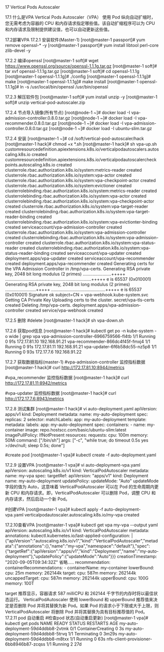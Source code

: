 17 Vertical Pods Autoscaler

17.1 什么是VPA
Vertical Pods Autoscaler（VPA）
使用 Pod 纵向自动扩缩时，您无需考虑为容器的 CPU 和内存请求指定哪些值。该自动扩缩程序可以为 CPU 和内存请求及限制提供建议值，也可以自动更新这些值。

17.2部署VPA
17.2.1 安装软件(Master-1)
[root@master-1 passport]# yum remove openssl-* -y
[root@master-1 passport]# yum install libtool perl-core zlib-devel -y



17.2.2 编译openssl
[root@master-1 soft]# wget https://www.openssl.org/source/openssl-1.1.1g.tar.gz
[root@master-1 soft]# tar xvf openssl-1.1.1g.tar.gz 
[root@master-1 soft]# cd openssl-1.1.1g
[root@master-1 openssl-1.1.1g]# ./config
[root@master-1 openssl-1.1.1g]# make
[root@master-1 openssl-1.1.1g]# make install
[root@master-1 openssl-1.1.1g]# ln -s /usr/local/bin/openssl /usr/bin/openssl

17.2.3 解压软件包
[root@master-1 soft]# yum install unzip -y
[root@master-1 soft]# unzip vertical-pod-autoscaler.zip

17.2.4 节点导入镜像(所有节点)
[root@node-1 ~]# docker load -I vpa-admission-controller.0.8.0.tar.gz
[root@node-1 ~]# docker load -I vpa-recommender.0.8.0.tar.gz
[root@node-1 ~]# docker load -I vpa-admission-controller.0.8.0.tar.gz
[root@node-1 ~]# docker load -I ubuntu-slim.tar.gz

17.2.4 安装
[root@master-1 ~]# cd /soft/vertical-pod-autoscaler/hack
[root@master-1 hack]# chmod +x *.sh
[root@master-1 hack]# sh vpa-up.sh 
customresourcedefinition.apiextensions.k8s.io/verticalpodautoscalers.autoscaling.k8s.io created
customresourcedefinition.apiextensions.k8s.io/verticalpodautoscalercheckpoints.autoscaling.k8s.io created
clusterrole.rbac.authorization.k8s.io/system:metrics-reader created
clusterrole.rbac.authorization.k8s.io/system:vpa-actor created
clusterrole.rbac.authorization.k8s.io/system:vpa-checkpoint-actor created
clusterrole.rbac.authorization.k8s.io/system:evictioner created
clusterrolebinding.rbac.authorization.k8s.io/system:metrics-reader created
clusterrolebinding.rbac.authorization.k8s.io/system:vpa-actor created
clusterrolebinding.rbac.authorization.k8s.io/system:vpa-checkpoint-actor created
clusterrole.rbac.authorization.k8s.io/system:vpa-target-reader created
clusterrolebinding.rbac.authorization.k8s.io/system:vpa-target-reader-binding created
clusterrolebinding.rbac.authorization.k8s.io/system:vpa-evictionter-binding created
serviceaccount/vpa-admission-controller created
clusterrole.rbac.authorization.k8s.io/system:vpa-admission-controller created
clusterrolebinding.rbac.authorization.k8s.io/system:vpa-admission-controller created
clusterrole.rbac.authorization.k8s.io/system:vpa-status-reader created
clusterrolebinding.rbac.authorization.k8s.io/system:vpa-status-reader-binding created
serviceaccount/vpa-updater created
deployment.apps/vpa-updater created
serviceaccount/vpa-recommender created
deployment.apps/vpa-recommender created
Generating certs for the VPA Admission Controller in /tmp/vpa-certs.
Generating RSA private key, 2048 bit long modulus (2 primes)
.......................+++++
......................................................................+++++
e is 65537 (0x010001)
Generating RSA private key, 2048 bit long modulus (2 primes)
.........................+++++
............................................+++++
e is 65537 (0x010001)
Signature ok
subject=CN = vpa-webhook.kube-system.svc
Getting CA Private Key
Uploading certs to the cluster.
secret/vpa-tls-certs created
Deleting /tmp/vpa-certs.
deployment.apps/vpa-admission-controller created
service/vpa-webhook created

17.2.5 删除
#delete
[root@master-1 hack]# sh vpa-down.sh

17.2.6 获取pod信息
[root@master-1 hack]# kubectl get po -n kube-system -o wide | grep vpa 
vpa-admission-controller-6966759566-fl4tb   1/1     Running   0          91s   172.17.81.10   192.168.91.21   <none>           <none>
vpa-recommender-866dc4f45f-fmxj4            1/1     Running   0          91s   172.17.81.11   192.168.91.21   <none>           <none>
vpa-updater-6f6b58dc55-nz5p8                1/1     Running   0          93s   172.17.7.6     192.168.91.22   <none>           <none>

17.2.7 获取数据指标(master-1)
#vpa-admission-controller 监控指标数据
[root@master-1 hack]# curl http://172.17.81.10:8944/metrics  

#vpa_recommender 监控指标数据
[root@master-1 hack]# curl http://172.17.81.11:8942/metrics

#vpa-updater 监控指标数据
[root@master-1 hack]# curl http://172.17.7.6:8943/metrics



17.2.8 测试集群
[root@master-1 hack]# vi auto-deployment.yaml
apiVersion: apps/v1
kind: Deployment
metadata:
  name: my-auto-deployment
spec:
  replicas: 2
  selector:
    matchLabels:
      app: my-auto-deployment
  template:
    metadata:
      labels:
        app: my-auto-deployment
    spec:
      containers:
      - name: my-container
        image: repo.hostscc.com/basic/ubuntu-slim:latest
		imagePullPolicy: IfNotPresent
        resources:
          requests:
            cpu: 100m
            memory: 50Mi
        command: ["/bin/sh"]
        args: ["-c", "while true; do timeout 0.5s yes >/dev/null; sleep 0.5s; done"]


#create pod	
[root@master-1 vpa]# kubectl create -f auto-deployment.yaml

17.2.9 设置VPA
[root@master-1 vpa]# vi auto-deployment-vpa.yaml
apiVersion: autoscaling.k8s.io/v1
kind: VerticalPodAutoscaler
metadata:
  name: my-vpa
spec:
  targetRef:
    apiVersion: "apps/v1"
    kind:       Deployment
    name:       my-auto-deployment
  updatePolicy:
    updateMode: "Auto"
updateMode 字段的值为 Auto，这意味着 VerticalPodAutoscaler 可以在 Pod 的生命周期内更新 CPU 和内存请求。即，VerticalPodAutoscaler 可以删除 Pod，调整 CPU 和内存请求，然后启动一个新 Pod。

#创建VPA
[root@master-1 vpa]# kubectl apply -f auto-deployment-vpa.yaml 
verticalpodautoscaler.autoscaling.k8s.io/my-vpa created

17.2.10查看VPA
[root@master-1 vpa]# kubectl get vpa my-vpa --output yaml
apiVersion: autoscaling.k8s.io/v1
kind: VerticalPodAutoscaler
metadata:
  annotations:
    kubectl.kubernetes.io/last-applied-configuration: |
      {"apiVersion":"autoscaling.k8s.io/v1","kind":"VerticalPodAutoscaler","metadata":{"annotations":{},"name":"my-vpa","namespace":"default"},"spec":{"targetRef":{"apiVersion":"apps/v1","kind":"Deployment","name":"my-auto-deployment"},"updatePolicy":{"updateMode":"Auto"}}}
  creationTimestamp: "2020-09-05T09:34:32Z"
省略…..
  recommendation:
    containerRecommendations:
    - containerName: my-container
      lowerBound:
        cpu: 25m
        memory: 262144k
      target:
        cpu: 587m
        memory: 262144k
      uncappedTarget:
        cpu: 587m
        memory: 262144k
      upperBound:
        cpu: 100G
        memory: 100T

target 推荐显示，容器请求 587 milliCPU 和 262144 千字节的内存时将以最佳状态运行。
VerticalPodAutoscaler 使用 lowerBound 和 upperBound 推荐值来决定是否删除 Pod 并将其替换为新 Pod。如果 Pod 的请求小于下限或大于上限，则 VerticalPodAutoscaler 将删除 Pod 并将其替换为具有目标推荐值的 Pod。
17.2.11 pod 自动重启
#检查pod 状态(自动重启更新)
[root@master-1 vpa]# kubectl get pods
NAME                                      READY   STATUS              RESTARTS   AGE
my-auto-deployment-59d4ddbb8-2vtmk        0/1     ContainerCreating   0          3s
my-auto-deployment-59d4ddbb8-5trvq        1/1     Terminating         0          3m29s
my-auto-deployment-59d4ddbb8-m8txx        1/1     Running             0          63s
nfs-client-provisioner-6bb8946b87-zcqss   1/1     Running             2          27d